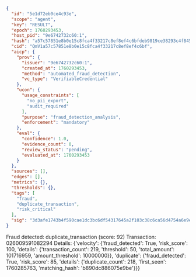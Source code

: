 ```json
{
  "id": "5e1d72eb0ce4c93e",
  "scope": "agent",
  "key": "RESULT",
  "epoch": 1760293453,
  "host_pid": "9e6742732c60:1",
  "hash": "a57c57851e8b0e15c8fca4f33217c8ef8ef4c6bfdeb9819ce38293c4f84536e9",
  "cid": "QmV1a57c57851e8b0e15c8fca4f33217c8ef8ef4c6bf",
  "aicp": {
    "prov": {
      "issuer": "9e6742732c60:1",
      "created_at": 1760293453,
      "method": "automated_fraud_detection",
      "vc_type": "VerifiableCredential"
    },
    "ucon": {
      "usage_constraints": [
        "no_pii_export",
        "audit_required"
      ],
      "purpose": "fraud_detection_analysis",
      "enforcement": "mandatory"
    },
    "eval": {
      "confidence": 1.0,
      "evidence_count": 0,
      "review_status": "pending",
      "evaluated_at": 1760293453
    }
  },
  "sources": [],
  "edges": [],
  "metrics": {},
  "thresholds": {},
  "tags": [
    "fraud",
    "duplicate_transaction",
    "risk_critical"
  ],
  "sig": "3d3afe1743b4f590cae1dc3bc6df54317645a2f103c38c6ca56d4754a6e9ee81"
}
```

Fraud detected: duplicate_transaction (score: 92)
Transaction: 026009591082294
Details: {'velocity': {'fraud_detected': True, 'risk_score': 100, 'details': {'transaction_count': 219, 'threshold': 50, 'total_amount': 101716959, 'amount_threshold': 10000000}}, 'duplicate': {'fraud_detected': True, 'risk_score': 85, 'details': {'duplicate_count': 218, 'first_seen': 1760285763, 'matching_hash': 'b890dc886075e9be'}}}